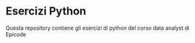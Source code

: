 # Esercizi Python

Questa repository contiene gli esercizi di python del corso data analyst di Epicode
